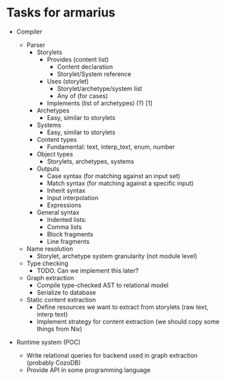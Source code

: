# Tasks for armarius

* Compiler
  + Parser
    - Storylets
      * Provides (content list)
        * Content declaration
        * Storylet/System reference
      * Uses (storylet)
        * Storylet/archetype/system list
        * Any of (for cases)
      * Implements (list of archetypes) (?) [1]
    - Archetypes
      * Easy, similar to storylets
    - Systems
      * Easy, similar to storylets
    - Content types
      * Fundamental: text, interp_text, enum, number
    - Object types
      * Storylets, archetypes, systems
    - Outputs
      * Case syntax (for matching against an input set)
      * Match syntax (for matching against a specific input)
      * Inherit syntax
      * Input interpolation
      * Expressions
    - General syntax
      * Indented lists:
      * Comma lists
      * Block fragments
      * Line fragments
  + Name resolution
    - Storylet, archetype system granularity (not module level)
  + Type checking
    - TODO. Can we implement this later?
  + Graph extraction
    - Compile type-checked AST to relational model
    - Serialize to database
  + Static content extraction
    - Define resources we want to extract from storylets (raw text, interp text)
    - Implement strategy for content extraction (we should copy some things from Nix)

* Runtime system (POC)
  + Write relational queries for backend used in graph extraction (probably CozoDB)
  + Provide API in some programming language

[^1]: This depends on whether we use nominal or structural records
